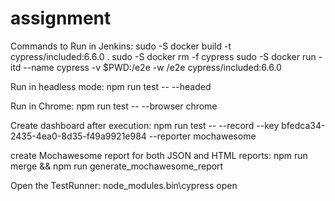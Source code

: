 # assignment

Commands to Run in Jenkins:
sudo -S docker build -t cypress/included:6.6.0 .
sudo -S docker rm -f cypress
sudo -S docker run -itd --name cypress -v $PWD:/e2e -w /e2e cypress/included:6.6.0

Run in headless mode:
npm run test -- --headed

Run in Chrome:
npm run test -- --browser chrome

Create dashboard after execution:
npm run test -- --record --key bfedca34-2435-4ea0-8d35-f49a9921e984 --reporter mochawesome

create Mochawesome report for both JSON and HTML reports:
npm run merge && npm run generate_mochawesome_report

Open the TestRunner:
node_modules\.bin\cypress open
